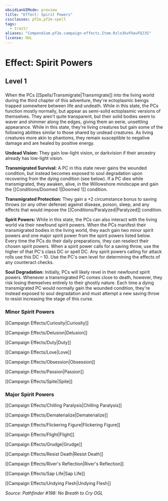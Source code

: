 ```yaml
---
obsidianUIMode: preview
title: "Effect: Spirit Powers"
cssclasses: pf2e,pf2e-spell
tags:
  - trait/
aliases: "Compendium.pf2e.campaign-effects.Item.Rzlo3kvFUavFQJ3S"
license: OGL
---
```

# Effect: Spirit Powers
## Level 1
### 






When the PCs [[Spells/Transmigrate|Transmigrate]] into the living world during the third chapter of this adventure, they're ectoplasmic beings trapped somewhere between life and undeath. While in this state, the PCs function mostly normally, but appear as semi-solid ectoplasmic versions of themselves. They aren't quite transparent, but their solid bodies seem to waver and shimmer along the edges, giving them an eerie, unsettling appearance. While in this state, they're living creatures but gain some of the following abilities similar to those shared by undead creatures. As living creatures more akin to phantoms, they remain susceptible to negative damage and are healed by positive energy.

**Undead Vision:** They gain low-light vision, or darkvision if their ancestry already has low-light vision.

**Transmigrated Survival:** A PC in this state never gains the wounded condition, but instead becomes exposed to soul degradation upon recovering from the dying condition (see below). If a PC dies while transmigrated, they awaken, alive, in the Willowshore mindscape and gain the [[Conditions/Doomed 1|Doomed 1]] condition.

**Transmigrated Protection:** They gain a +2 circumstance bonus to saving throws (or any other defense) against disease, poison, sleep, and any effects that would impose the [[Conditions/Paralyzed|Paralyzed]] condition.

**Spirit Powers:** While in this state, the PCs can also interact with the living world via their newfound spirit powers. When the PCs manifest their transmigrated bodies in the living world, they each gain two minor spirit powers and one major spirit power from the spirit powers listed below. Every time the PCs do their daily preparations, they can reselect their chosen spirit powers. When a spirit power calls for a saving throw, use the higher of that PC's class DC or spell DC. Any spirit powers calling for attack rolls use this DC – 10. Use the PC's own level for determining the effects of any counteract checks.

**Soul Degradation:** Initially, PCs will likely revel in their newfound spirit powers. Whenever a transmigrated PC comes close to death, however, they risk losing themselves entirely to their ghostly nature. Each time a dying transmigrated PC would normally gain the wounded condition, they're instead exposed to soul degradation and must attempt a new saving throw to resist increasing the stage of this curse.

### Minor Spirit Powers

[[Campaign Effects/Curiosity|Curiosity]]

[[Campaign Effects/Delusion|Delusion]]

[[Campaign Effects/Duty|Duty]]

[[Campaign Effects/Love|Love]]

[[Campaign Effects/Obsession|Obsession]]

[[Campaign Effects/Passion|Passion]]

[[Campaign Effects/Spite|Spite]]

### Major Spirit Powers

[[Campaign Effects/Chilling Paralysis|Chilling Paralysis]]

[[Campaign Effects/Dematerialize|Dematerialize]]

[[Campaign Effects/Flickering Figure|Flickering Figure]]

[[Campaign Effects/Flight|Flight]]

[[Campaign Effects/Grudge|Grudge]]

[[Campaign Effects/Resist Death|Resist Death]]

[[Campaign Effects/River's Reflection|River's Reflection]]

[[Campaign Effects/Sap Life|Sap Life]]

[[Campaign Effects/Undying Flesh|Undying Flesh]]

*Source: Pathfinder #198: No Breath to Cry*
*OGL*